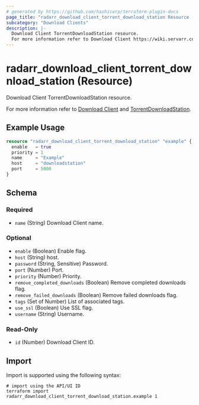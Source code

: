 ```yaml
---
# generated by https://github.com/hashicorp/terraform-plugin-docs
page_title: "radarr_download_client_torrent_download_station Resource - terraform-provider-radarr"
subcategory: "Download Clients"
description: |-
  Download Client TorrentDownloadStation resource.
  For more information refer to Download Client https://wiki.servarr.com/radarr/settings#download-clients and TorrentDownloadStation https://wiki.servarr.com/radarr/supported#torrentdownloadstation.
---
```


# radarr_download_client_torrent_download_station (Resource)

<!-- subcategory:Download Clients -->Download Client TorrentDownloadStation resource.
For more information refer to [Download Client](https://wiki.servarr.com/radarr/settings#download-clients) and [TorrentDownloadStation](https://wiki.servarr.com/radarr/supported#torrentdownloadstation).

## Example Usage

```terraform
resource "radarr_download_client_torrent_download_station" "example" {
  enable   = true
  priority = 1
  name     = "Example"
  host     = "downloadstation"
  port     = 5000
}
```

<!-- schema generated by tfplugindocs -->
## Schema

### Required

- `name` (String) Download Client name.

### Optional

- `enable` (Boolean) Enable flag.
- `host` (String) host.
- `password` (String, Sensitive) Password.
- `port` (Number) Port.
- `priority` (Number) Priority.
- `remove_completed_downloads` (Boolean) Remove completed downloads flag.
- `remove_failed_downloads` (Boolean) Remove failed downloads flag.
- `tags` (Set of Number) List of associated tags.
- `use_ssl` (Boolean) Use SSL flag.
- `username` (String) Username.

### Read-Only

- `id` (Number) Download Client ID.

## Import

Import is supported using the following syntax:

```shell
# import using the API/UI ID
terraform import radarr_download_client_torrent_download_station.example 1
```
